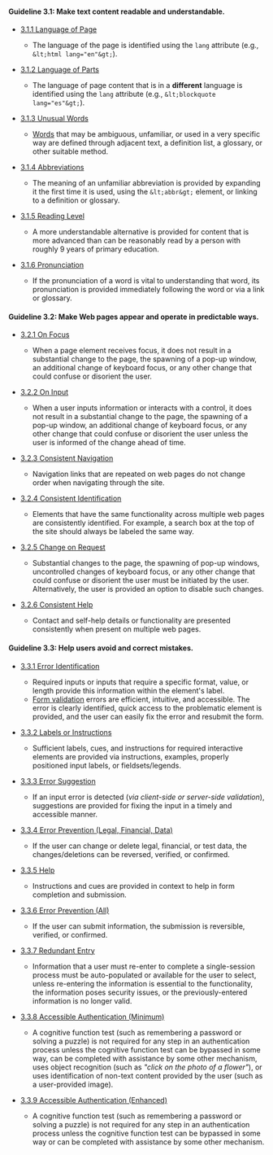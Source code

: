 #### Guideline 3.1: Make text content readable and understandable.
* [3.1.1 Language of Page](https://www.w3.org/TR/WCAG22/#language-of-page)
    * The language of the page is identified using the `lang` attribute (e.g., `&lt;html lang="en"&gt;`).
    <!--END CRITERION-->

* [3.1.2 Language of Parts](https://www.w3.org/TR/WCAG22/#language-of-parts)
    * The language of page content that is in a __different__ language is identified using the `lang` attribute (e.g., `&lt;blockquote lang="es"&gt;`).
    <!--END CRITERION-->

* [3.1.3 Unusual Words](https://www.w3.org/TR/WCAG22/#unusual-words)
    * [Words](https://webaim.org/techniques/writing/) that may be ambiguous, unfamiliar, or used in a very specific way are defined through adjacent text, a definition list, a glossary, or other suitable method.
    <!--END CRITERION-->

* [3.1.4 Abbreviations](https://www.w3.org/TR/WCAG22/#abbreviations)
    * The meaning of an unfamiliar abbreviation is provided by expanding it the first time it is used, using the `&lt;abbr&gt;` element, or linking to a definition or glossary.
    <!--END CRITERION-->

* [3.1.5 Reading Level](https://www.w3.org/TR/WCAG22/#reading-level)
    * A more understandable alternative is provided for content that is more advanced than can be reasonably read by a person with roughly 9 years of primary education.
    <!--END CRITERION-->

* [3.1.6 Pronunciation](https://www.w3.org/TR/WCAG22/#pronunciation)
    * If the pronunciation of a word is vital to understanding that word, its pronunciation is provided immediately following the word or via a link or glossary.
    <!--END CRITERION-->

<!--END GUIDELINE-->

#### Guideline 3.2: Make Web pages appear and operate in predictable ways.
* [3.2.1 On Focus](https://www.w3.org/TR/WCAG22/#on-focus)
    * When a page element receives focus, it does not result in a substantial change to the page, the spawning of a pop-up window, an additional change of keyboard focus, or any other change that could confuse or disorient the user.
    <!--END CRITERION-->

* [3.2.2 On Input](https://www.w3.org/TR/WCAG22/#on-input)
    * When a user inputs information or interacts with a control, it does not result in a substantial change to the page, the spawning of a pop-up window, an additional change of keyboard focus, or any other change that could confuse or disorient the user unless the user is informed of the change ahead of time.
    <!--END CRITERION-->

* [3.2.3 Consistent Navigation](https://www.w3.org/TR/WCAG22/#consistent-navigation)
    * Navigation links that are repeated on web pages do not change order when navigating through the site.
    <!--END CRITERION-->

* [3.2.4 Consistent Identification](https://www.w3.org/TR/WCAG22/#consistent-identification)
    * Elements that have the same functionality across multiple web pages are consistently identified. For example, a search box at the top of the site should always be labeled the same way.
    <!--END CRITERION-->

* [3.2.5 Change on Request](https://www.w3.org/TR/WCAG22/#change-on-request)
    * Substantial changes to the page, the spawning of pop-up windows, uncontrolled changes of keyboard focus, or any other change that could confuse or disorient the user must be initiated by the user. Alternatively, the user is provided an option to disable such changes.
    <!--END CRITERION-->

* [3.2.6 Consistent Help](https://www.w3.org/TR/WCAG22/#consistent-help)
    * Contact and self-help details or functionality are presented consistently when present on multiple web pages.
    <!--END CRITERION-->

<!--END GUIDELINE-->

#### Guideline 3.3: Help users avoid and correct mistakes.
* [3.3.1 Error Identification](https://www.w3.org/TR/WCAG22/#error-identification)
    * Required inputs or inputs that require a specific format, value, or length provide this information within the element's label.
    * [Form validation](https://webaim.org/techniques/formvalidation/) errors are efficient, intuitive, and accessible. The error is clearly identified, quick access to the problematic element is provided, and the user can easily fix the error and resubmit the form.
    <!--END CRITERION-->

* [3.3.2 Labels or Instructions](https://www.w3.org/TR/WCAG22/#labels-or-instructions)
    * Sufficient labels, cues, and instructions for required interactive elements are provided via instructions, examples, properly positioned input labels, or fieldsets/legends.
    <!--END CRITERION-->

* [3.3.3 Error Suggestion](https://www.w3.org/TR/WCAG22/#error-suggestion)
    * If an input error is detected (_via client-side or server-side validation_), suggestions are provided for fixing the input in a timely and accessible manner.
    <!--END CRITERION-->

* [3.3.4 Error Prevention (Legal, Financial, Data)](https://www.w3.org/TR/WCAG22/#error-prevention-legal-financial-data)
    * If the user can change or delete legal, financial, or test data, the changes/deletions can be reversed, verified, or confirmed.
    <!--END CRITERION-->

* [3.3.5 Help](https://www.w3.org/TR/WCAG22/#help)
    * Instructions and cues are provided in context to help in form completion and submission.
    <!--END CRITERION-->

* [3.3.6 Error Prevention (All)](https://www.w3.org/TR/WCAG22/#error-prevention-all)
    * If the user can submit information, the submission is reversible, verified, or confirmed.
    <!--END CRITERION-->

* [3.3.7 Redundant Entry](https://www.w3.org/TR/WCAG22/#redundant-entry)
    * Information that a user must re-enter to complete a single-session process must be auto-populated or available for the user to select, unless re-entering the information is essential to the functionality, the information poses security issues, or the previously-entered information is no longer valid.
    <!--END CRITERION-->

* [3.3.8 Accessible Authentication (Minimum)](https://www.w3.org/TR/WCAG22/#accessible-authentication-minimum)
    * A cognitive function test (such as remembering a password or solving a puzzle) is not required for any step in an authentication process unless the cognitive function test can be bypassed in some way, can be completed with assistance by some other mechanism, uses object recognition (such as _"click on the photo of a flower"_), or uses identification of non-text content provided by the user (such as a user-provided image).
    <!--END CRITERION-->

* [3.3.9 Accessible Authentication (Enhanced)](https://www.w3.org/TR/WCAG22/#accessible-authentication-enhanced)
    * A cognitive function test (such as remembering a password or solving a puzzle) is not required for any step in an authentication process unless the cognitive function test can be bypassed in some way or can be completed with assistance by some other mechanism.
    <!--END CRITERION-->

<!--END GUIDELINE-->

<!--END SECTION-->
